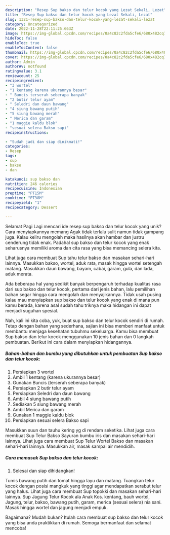 ```yaml
---
description: "Resep Sup bakso dan telur kocok yang Lezat Sekali, Lezat"
title: "Resep Sup bakso dan telur kocok yang Lezat Sekali, Lezat"
slug: 1321-resep-sup-bakso-dan-telur-kocok-yang-lezat-sekali-lezat
category: Uncategorized
date: 2022-11-28T22:11:25.663Z
image: https://img-global.cpcdn.com/recipes/0a4c82c2fda5cfe6/680x482cq70/sup-bakso-dan-telur-kocok-foto-resep-utama.jpg
hideToc: false
enableToc: true
enableTocContent: false
thumbnail: https://img-global.cpcdn.com/recipes/0a4c82c2fda5cfe6/680x482cq70/sup-bakso-dan-telur-kocok-foto-resep-utama.jpg
cover: https://img-global.cpcdn.com/recipes/0a4c82c2fda5cfe6/680x482cq70/sup-bakso-dan-telur-kocok-foto-resep-utama.jpg
author: Admin
authorAv: notfound
ratingvalue: 3.1
reviewcount: 25
recipeingredient:
- "3 wortel"
- "1 kentang karena ukurannya besar"
- " Buncis terserah seberapa banyak"
- "2 butir telur ayam"
- " Seledri dan daun bawang"
- "4 siung bawang putih"
- "5 siung bawang merah"
- " Merica dan garam"
- "1 maggie kaldu blok"
- "sesuai selera Bakso sapi"
recipeinstructions:

- "Sudah jadi dan siap dinikmati!"
categories:
- Resep
tags:
- sup
- bakso
- dan

katakunci: sup bakso dan 
nutrition: 246 calories
recipecuisine: Indonesian
preptime: "PT15M"
cooktime: "PT38M"
recipeyield: "1"
recipecategory: Dessert

---
```



Selamat Pagi Lagi mencari ide resep sup bakso dan telur kocok yang unik? Cara menyiapkannya memang Agak tidak terlalu sulit namun tidak gampang juga. Kalau keliru mengolah maka hasilnya akan hambar dan justru cenderung tidak enak. Padahal sup bakso dan telur kocok yang enak seharusnya memiliki aroma dan cita rasa yang bisa memancing selera kita.


Lihat juga cara membuat Sup tahu telur bakso dan masakan sehari-hari lainnya. Masukkan bakso, wortel, aduk rata, masak hingga wortel setengah matang. Masukkan daun bawang, bayam, cabai, garam, gula, dan lada, aduk merata.

Ada beberapa hal yang sedikit banyak berpengaruh terhadap kualitas rasa dari sup bakso dan telur kocok, pertama dari jenis bahan, lalu pemilihan bahan segar hingga cara mengolah dan menyajikannya. Tidak usah pusing kalau mau menyiapkan sup bakso dan telur kocok yang enak di mana pun kamu berada, karena asal sudah tahu triknya maka hidangan ini dapat menjadi suguhan spesial.


Nah, kali ini kita coba, yuk, buat sup bakso dan telur kocok sendiri di rumah. Tetap dengan bahan yang sederhana, sajian ini bisa memberi manfaat untuk membantu menjaga kesehatan tubuhmu sekeluarga. Kamu bisa membuat Sup bakso dan telur kocok menggunakan 10 jenis bahan dan 0 langkah pembuatan. Berikut ini cara dalam menyiapkan hidangannya.

<!--inarticleads1-->

##### Bahan-bahan dan bumbu yang dibutuhkan untuk pembuatan Sup bakso dan telur kocok:

1. Persiapkan 3 wortel
1. Ambil 1 kentang (karena ukurannya besar)
1. Gunakan  Buncis (terserah seberapa banyak)
1. Persiapkan 2 butir telur ayam
1. Persiapkan  Seledri dan daun bawang
1. Ambil 4 siung bawang putih
1. Sediakan 5 siung bawang merah
1. Ambil  Merica dan garam
1. Gunakan 1 maggie kaldu blok
1. Persiapkan sesuai selera Bakso sapi


Masukkan suun dan tauhu kering yg di rendam seketika. Lihat juga cara membuat Sup Telur Bakso Sayuran bumbu iris dan masakan sehari-hari lainnya. Lihat juga cara membuat Sup Telur Wortel Bakso dan masakan sehari-hari lainnya. Masukkan air, masak sampai air mendidih. 

<!--inarticleads2-->

##### Cara memasak Sup bakso dan telur kocok:


1. Selesai dan siap dihidangkan!

Tumis bawang putih dan tomat hingga layu dan matang. Tuangkan telur kocok dengan posisi mangkuk yang tinggi agar mendapatkan serabut telur yang halus. Lihat juga cara membuat Sup topokki dan masakan sehari-hari lainnya. Sup Jagung Telur Kocok ala Anak Kos. kentang, bauh wortel, Jagung, telur, bakso, bawang putih, garam, merica (sesuai selera) nia sani. Masak hingga wortel dan jagung menjadi empuk. 

Bagaimana? Mudah bukan? Itulah cara membuat sup bakso dan telur kocok yang bisa anda praktikkan di rumah. Semoga bermanfaat dan selamat mencoba!
